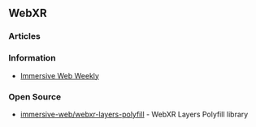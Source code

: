 ## WebXR


### Articles


### Information
- [Immersive Web Weekly](https://immersivewebweekly.com/)


### Open Source
- [immersive-web/webxr-layers-polyfill](https://github.com/immersive-web/webxr-layers-polyfill) - WebXR Layers Polyfill library






